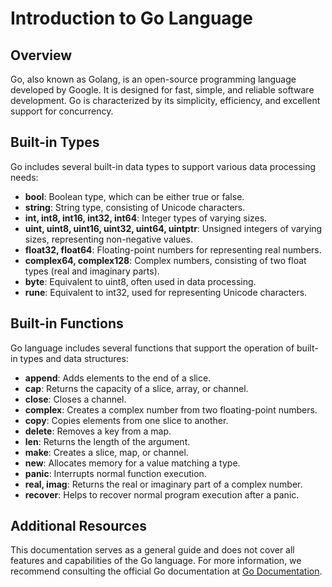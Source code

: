 # Introduction to Go Language

## Overview
Go, also known as Golang, is an open-source programming language developed by Google. It is designed for fast, simple, and reliable software development. Go is characterized by its simplicity, efficiency, and excellent support for concurrency.

## Built-in Types
Go includes several built-in data types to support various data processing needs:

- **bool**: Boolean type, which can be either true or false.
- **string**: String type, consisting of Unicode characters.
- **int, int8, int16, int32, int64**: Integer types of varying sizes.
- **uint, uint8, uint16, uint32, uint64, uintptr**: Unsigned integers of varying sizes, representing non-negative values.
- **float32, float64**: Floating-point numbers for representing real numbers.
- **complex64, complex128**: Complex numbers, consisting of two float types (real and imaginary parts).
- **byte**: Equivalent to uint8, often used in data processing.
- **rune**: Equivalent to int32, used for representing Unicode characters.

## Built-in Functions
Go language includes several functions that support the operation of built-in types and data structures:

- **append**: Adds elements to the end of a slice.
- **cap**: Returns the capacity of a slice, array, or channel.
- **close**: Closes a channel.
- **complex**: Creates a complex number from two floating-point numbers.
- **copy**: Copies elements from one slice to another.
- **delete**: Removes a key from a map.
- **len**: Returns the length of the argument.
- **make**: Creates a slice, map, or channel.
- **new**: Allocates memory for a value matching a type.
- **panic**: Interrupts normal function execution.
- **real, imag**: Returns the real or imaginary part of a complex number.
- **recover**: Helps to recover normal program execution after a panic.

## Additional Resources
This documentation serves as a general guide and does not cover all features and capabilities of the Go language. For more information, we recommend consulting the official Go documentation at [Go Documentation](https://go.dev/doc/).

